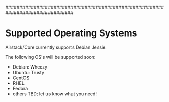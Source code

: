################################################################################

# Supported Operating Systems

Airstack/Core currently supports Debian Jessie.

The following OS's will be supported soon:

- Debian: Wheezy
- Ubuntu: Trusty
- CentOS
- RHEL
- Fedora
- others TBD; let us know what you need!
